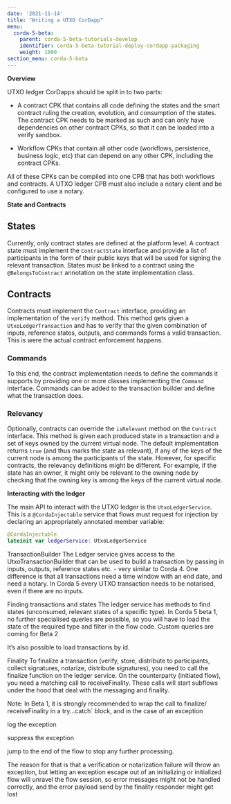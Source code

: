 ```yaml
---
date: '2021-11-14'
title: "Writing a UTXO CorDapp"
menu:
  corda-5-beta:
    parent: corda-5-beta-tutorials-develop
    identifier: corda-5-beta-tutorial-deploy-cordapp-packaging
    weight: 1000
section_menu: corda-5-beta
---
```

**Overview**


UTXO ledger CorDapps should be split in to two parts:

* A contract CPK that contains all code defining the states and the smart contract ruling the creation, evolution, and consumption of the states. The contract CPK needs to be marked as such and can only have dependencies on other contract CPKs, so that it can be loaded into a verify sandbox.

* Workflow CPKs that contain all other code (workflows, persistence, business logic, etc) that can depend on any other CPK, including the contract CPKs.

All of these CPKs can be compiled into one CPB that has both workflows and contracts. A UTXO ledger CPB must also include a notary client and be configured to use a notary. <!--add link-->



**State and Contracts**


## States
Currently, only contract states are defined at the platform level. A contract state must implement the `ContractState` interface and provide a list of participants in the form of their public keys that will be used for signing the relevant transaction. States must be linked to a contract using the `@BelongsToContract` annotation on the state implementation class.

## Contracts
Contracts must implement the `Contract` interface, providing an implementation of the `verify` method. This method gets given a `UtxoLedgerTransaction` and has to verify that the given combination of inputs, reference states, outputs, and commands forms a valid transaction. This is were the actual contract enforcement happens.

### Commands
To this end, the contract implementation needs to define the commands it supports by providing one or more classes implementing the `Command` interface. Commands can be added to the transaction builder and define what the transaction does.

### Relevancy
Optionally, contracts can override the `isRelevant` method on the `Contract` interface. This method is given each produced state in a transaction and a set of keys owned by the current virtual node.
The default implementation returns `true` (and thus marks the state as relevant), if any of the keys of the current node is among the participants of the state. However, for specific contracts, the relevancy definitions might be different. For example, if the state has an owner, it might only be relevant to the owning node by checking that the owning key is among the keys of the current virtual node.

**Interacting with the ledger**

The main API to interact with the UTXO ledger is the `UtxoLedgerService`. This is a `@CordaInjectable` service that flows must request for injection by declaring an appropriately annotated member variable:

```kotlin
@CordaInjectable
lateinit var ledgerService: UtxoLedgerService
```

TransactionBuilder
The Ledger service gives access to the UtxoTransactionBuilder that can be used to build a transaction by passing in inputs, outputs, reference states etc. - very similar to Corda 4. One difference is that all transactions need a time window with an end date, and need a notary. In Corda 5 every UTXO transaction needs to be notarised, even if there are no inputs.

Finding transactions and states
The ledger service has methods to find states (unconsumed, relevant states of a specific type). In Corda 5 beta 1, no further specialised queries are possible, so you will have to load the state of the required type and filter in the flow code. Custom queries are coming for Beta 2

It’s also possible to load transactions by id.

Finality
To finalize a transaction (verify, store, distribute to participants, collect signatures, notarize, distribute signatures), you need to call the finalize function on the ledger service. On the counterparty (initiated flow), you need a matching call to receiveFinality. These calls will start subflows under the hood that deal with the messaging and finality.

Note: In Beta 1, it is strongly recommended to wrap the call to finalize/ receiveFinality in a try...catch` block, and in the case of an exception

log the exception

suppress the exception

jump to the end of the flow to stop any further processing.

The reason for that is that a verification or notarization failure will throw an exception, but letting an exception escape out of an initializing or initialized flow will unravel the flow session, so error messages might not be handled correctly, and the error payload send by the finality responder might get lost